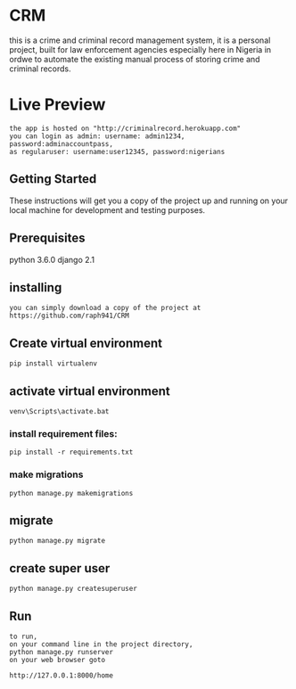 # CRM
this is a crime and criminal record management system, it is a personal project, built for law enforcement agencies especially here in Nigeria in ordwe to automate the existing manual process of storing crime and criminal records.

# Live Preview
    the app is hosted on "http://criminalrecord.herokuapp.com"
    you can login as admin: username: admin1234, password:adminaccountpass,
    as regularuser: username:user12345, password:nigerians


## Getting Started
These instructions will get you a copy of the project up and running on your local machine for development and testing purposes.

## Prerequisites
python 3.6.0 
django 2.1

## installing
    you can simply download a copy of the project at https://github.com/raph941/CRM

## Create virtual environment
    pip install virtualenv 

## activate virtual environment
    venv\Scripts\activate.bat

### install requirement files: 
    pip install -r requirements.txt

### make migrations
    python manage.py makemigrations

## migrate
    python manage.py migrate

## create super user
    python manage.py createsuperuser

## Run
    to run, 
    on your command line in the project directory,
    python manage.py runserver
    on your web browser goto

    http://127.0.0.1:8000/home 



